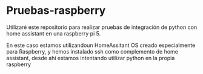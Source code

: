 # Pruebas-raspberry
 Utilizaré este repositorio para realizar pruebas de integración de python con home assistant en una raspberry pi 5.

En este caso estamos utilizandoun HomeAssitant OS creado especialmente para Raspberry, y hemos instalado ssh como complemento de home assistant, desde ahí estamos intentando utilizar python en la propia raspberry


